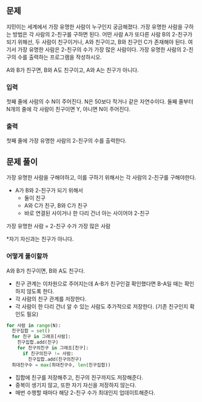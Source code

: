 ## 문제
지민이는 세계에서 가장 유명한 사람이 누구인지 궁금해졌다. 가장 유명한 사람을 구하는 방법은 각 사람의 2-친구를 구하면 된다. 어떤 사람 A가 또다른 사람 B의 2-친구가 되기 위해선, 두 사람이 친구이거나, A와 친구이고, B와 친구인 C가 존재해야 된다. 여기서 가장 유명한 사람은 2-친구의 수가 가장 많은 사람이다. 가장 유명한 사람의 2-친구의 수를 출력하는 프로그램을 작성하시오.

A와 B가 친구면, B와 A도 친구이고, A와 A는 친구가 아니다.

### 입력
첫째 줄에 사람의 수 N이 주어진다. N은 50보다 작거나 같은 자연수이다. 둘째 줄부터 N개의 줄에 각 사람이 친구이면 Y, 아니면 N이 주어진다.

### 출력
첫째 줄에 가장 유명한 사람의 2-친구의 수를 출력한다.

## 문제 풀이
가장 유명한 사람을 구해야하고, 이를 구하기 위해서는 각 사람의 2-친구를 구해야한다.

- A가 B와 2-친구가 되기 위해서
  - 둘이 친구
  - A와 C가 친구, B와 C가 친구
  - 바로 연결된 사이거나 한 다리 건너 아는 사이어야 2-친구

가장 유명한 사람 = 2-친구 수가 가장 많은 사람

*자기 자신과는 친구가 아니다.

### 어떻게 풀이할까
A와 B가 친구이면, B와 A도 친구다.
- 친구 관계는 이차원으로 주어지는데 A-B가 친구인걸 확인했다면 B-A일 때는 확인하지 않도록 한다.
- 각 사람의 친구 관계를 저장한다.
- 각 사람이 한 다리 건너 알 수 있는 사람도 추가적으로 저장한다. (기존 친구인지 확인도 필요)

```python
for 사람 in range(N):
  친구집합 = set() 
  for 친구 in 그래프[사람]:
    친구집합.add(친구)
    for 친구의친구 in 그래프[친구]:
      if 친구의친구 != 사람:
        친구집합.add(친구의친구)
  최대친구수 = max(최대친구수, len(친구집합))
```

- 집합에 친구를 저장해주고, 친구의 친구까지도 저장해준다.
- 중복이 생기지 않고, 또한 자기 자신을 저장하지 않는다.
- 매번 수행할 때마다 해당 2-친구 수가 최대인지 업데이트해준다.